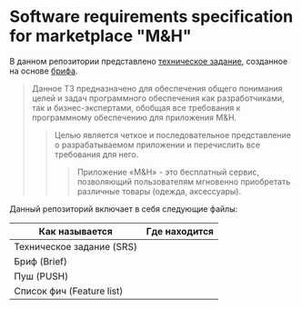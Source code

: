 # Software requirements specification for marketplace "M&H"
В данном репозитории представлено [техническое задание](https://github.com/lyashkovnet/srs_for_mh/blob/master/SRS.pdf), созданное на основе [брифа](https://github.com/lyashkovnet/srs_for_mh/blob/master/Brief.pdf).
> Данное ТЗ предназначено для обеспечения общего понимания целей и задач программного обеспечения как разработчиками, так и бизнес-экспертами, обобщая все требования к программному обеспечению для приложения M&H.
>> Целью является четкое и последовательное представление о разрабатываемом приложении и перечислить все требования для него.
>>> Приложение «M&H» - это бесплатный сервис, позволяющий пользователям мгновенно приобретать различные товары (одежда, аксессуары).  

Данный репозиторий включает в себя следующие файлы:

Как называется | Где находится
------------ | -------------
Техническое задание (SRS) | <a href="https://github.com/lyashkovnet/srs_for_mh/blob/master/SRS.pdf"><img src="https://img.shields.io/badge/-GitHub-black" alt=""></a> <a href="https://docs.google.com/document/d/1vKD3shRrx7ptxX-zk8Dviiya-3VrqTEi9Vjj8qp2rqc/edit"><img src="https://img.shields.io/badge/-GoogleDocs-blue" alt=""></a>
Бриф (Brief) | <a href="https://github.com/lyashkovnet/srs_for_mh/blob/master/Brief.pdf"><img src="https://img.shields.io/badge/-GitHub-black" alt=""></a> <a href="https://docs.google.com/document/d/1crlU1R-GNdO0Uyu0RhbQuCe2ipawO4Qh5dBJ3b7LX9s/edit"><img src="https://img.shields.io/badge/-GoogleDocs-blue" alt=""></a>
Пуш (PUSH) | <a href="https://github.com/lyashkovnet/srs_for_mh/blob/master/PUSH.pdf"><img src="https://img.shields.io/badge/-GitHub-black" alt=""></a> <a href="https://docs.google.com/spreadsheets/d/1MDbAiV1gtelVyJBKDjMVxhnFnwxRt3UYAwUOO0RQHxU/edit#gid=0"><img src="https://img.shields.io/badge/-GoogleDocs-blue" alt=""></a>
Список фич (Feature list) | <a href="https://github.com/lyashkovnet/srs_for_mh/blob/master/Feature%20list.pdf"><img src="https://img.shields.io/badge/-GitHub-black" alt=""></a> <a href="https://docs.google.com/spreadsheets/d/1jUfpGmXf4lPRpjsLu2DFfLOfRe03XOhSxatNrR-qC5U/edit#gid=0"><img src="https://img.shields.io/badge/-GoogleDocs-blue" alt=""></a>
